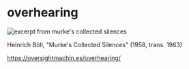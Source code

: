 # overhearing
![excerpt from murke's collected silences](http://4.bp.blogspot.com/-M4z04NI6EiY/UCeN9Ra8TAI/AAAAAAAAEpk/L5M4GzNx9JA/s1600/Screen+shot+2012-08-11+at+17.36.43.png)


Heinrich Böll, "Murke's Collected Silences" (1958, trans. 1963)


https://oversightmachin.es/overhearing/
